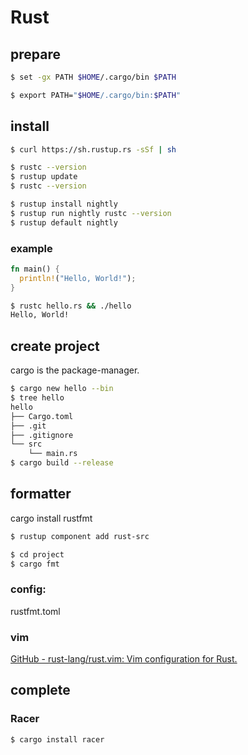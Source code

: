 Rust
====

## prepare

```sh
$ set -gx PATH $HOME/.cargo/bin $PATH
```

```sh
$ export PATH="$HOME/.cargo/bin:$PATH"
```


## install

```sh
$ curl https://sh.rustup.rs -sSf | sh
```

```sh
$ rustc --version
$ rustup update
$ rustc --version

$ rustup install nightly
$ rustup run nightly rustc --version
$ rustup default nightly
```

### example

```rust
fn main() {
  println!("Hello, World!");
}
```

```sh
$ rustc hello.rs && ./hello
Hello, World!
```


## create project

cargo is the package-manager.

```sh
$ cargo new hello --bin
$ tree hello
hello
├── Cargo.toml
├── .git
├── .gitignore
└── src
    └── main.rs
$ cargo build --release
```


## formatter

cargo install rustfmt

```sh
$ rustup component add rust-src
```

```sh
$ cd project
$ cargo fmt
```

### config:

rustfmt.toml


### vim

[GitHub - rust-lang/rust.vim: Vim configuration for Rust.](https://github.com/rust-lang/rust.vim)


## complete

### Racer

```sh
$ cargo install racer
```



